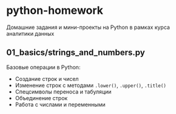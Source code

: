 # python-homework
Домашние задания и мини-проекты на Python в рамках курса аналитики данных
## 01_basics/strings_and_numbers.py
Базовые операции в Python:
- Создание строк и чисел
- Изменение строк с методами `.lower()`, `.upper()`, `.title()`
- Спецсимволы переноса и табуляции
- Объединение строк
- Работа с числами и переменными
